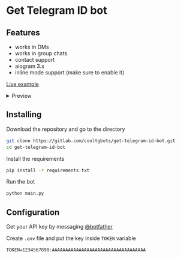 # Get Telegram ID bot

## Features

- works in DMs
- works in group chats
- contact support
- aiogram 3.x
- inline mode support (make sure to enable it)

[Live example](https://t.me/get_id_tg_bot)

<details>
  <summary>Preview</summary>
  <img src="img/example.png" alt="example">
</details>

## Installing

Download the repository and go to the directory

```sh
git clone https://gitlab.com/cooltgbots/get-telegram-id-bot.git 
cd get-telegram-id-bot
```

Install the requirements

```sh
pip install -r requirements.txt
```

Run the bot 

```sh
python main.py
```

## Configuration

Get your API key by messaging [@botfather](https://t.me/botfather) 

Create `.env` file and put the key inside `TOKEN` variable

```env
TOKEN=1234567890:AAAAAAAAAAAAAAAAAAAAAAAAAAAAAAAAAAA
```
